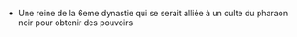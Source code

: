 - Une reine de la 6eme dynastie qui se serait alliée à un culte du pharaon noir pour obtenir des pouvoirs